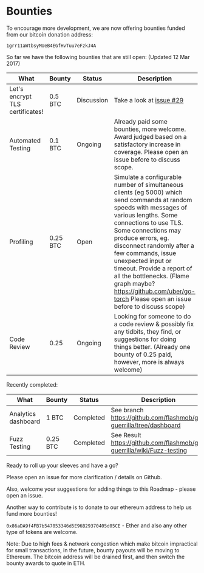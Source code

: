 
Bounties
===========

To encourage more development, we are now offering bounties 
funded from our bitcoin donation address:

`1grr11aWtbsyMUeB4EGfHvTuu7eFzkJ4A`

So far we have the following bounties that are still open:
(Updated 12 Mar 2017)

| What   | Bounty | Status | Description |
|--------|--------|--------|-------------|
|Let's encrypt TLS certificates!|0.5 BTC| Discussion | Take a look at [issue #29](https://github.com/flashmob/go-guerrilla/issues/29)
|Automated Testing| 0.1 BTC | Ongoing | Already paid some bounties, more welcome. Award judged based on a satisfactory increase in coverage. Please open an issue before to discuss scope.                                     
|Profiling| 0.25 BTC | Open | Simulate a configurable number of simultaneous clients  (eg 5000) which send commands at random speeds with messages of various lengths. Some connections to use TLS. Some connections may produce errors, eg. disconnect randomly after a few commands, issue unexpected input or timeout. Provide a report of all the bottlenecks. (Flame graph maybe? https://github.com/uber/go-torch Please open an issue before to discuss scope)
|Code Review | 0.25 | Ongoing | Looking for someone to do a code review & possibly fix any tidbits, they find, or suggestions for doing things better. (Already one bounty of 0.25 paid, however, more is always welcome)

Recently completed:


| What   | Bounty | Status | Description |
|--------|--------|--------|-------------|
|Analytics dashboard| 1 BTC | Completed | See branch https://github.com/flashmob/go-guerrilla/tree/dashboard
|Fuzz Testing | 0.25 BTC | Completed | See Result https://github.com/flashmob/go-guerrilla/wiki/Fuzz-testing

Ready to roll up your sleeves and have a go?

Please open an issue for more clarification / details on Github.

Also, welcome your suggestions for adding things to this Roadmap - please open an issue.

Another way to contribute is to donate to our ethereum address to help
us fund more bounties!

`0x86aDA9f4FB7b547053346d5E96B29370405d05CE` - Ether and also any other type of tokens are welcome.

Note: Due to high fees & network congestion which make bitcoin impractical for small transactions, in the future, 
bounty payouts will be moving to Ethereum. The bitcoin address will be drained first,
and then switch the bounty awards to quote in ETH.